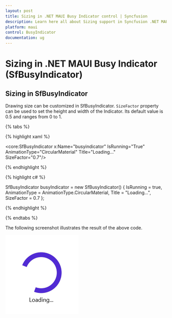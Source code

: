 ```yaml
---
layout: post
title: Sizing in .NET MAUI Busy Indicator control | Syncfusion
description: Learn here all about Sizing support in Syncfusion .NET MAUI Busy Indicator (SfBusyIndicator) control and more.
platform: maui
control: BusyIndicator
documentation: ug
---
```

# Sizing in .NET MAUI Busy Indicator (SfBusyIndicator)

## Sizing in SfBusyIndicator

Drawing size can be customized in SfBusyIndicator. `SizeFactor` property can be used to set the height and width of the Indicator. Its default value is 0.5 and ranges from 0 to 1.

{% tabs %}

{% highlight xaml %}

<core:SfBusyIndicator x:Name="busyindicator"
                        IsRunning="True"
                        AnimationType="CircularMaterial"
                        Title="Loading..."                            
                        SizeFactor="0.7"/>           

{% endhighlight %}

{% highlight c# %}

SfBusyIndicator busyIndicator = new SfBusyIndicator()
{
    IsRunning = true,
    AnimationType = AnimationType.CircularMaterial,
    Title = "Loading...",
    SizeFactor = 0.7
};

{% endhighlight %}

{% endtabs %}

The following screenshot illustrates the result of the above code.

![Size Factor](Images/Sizing/Sizefactor.png)
